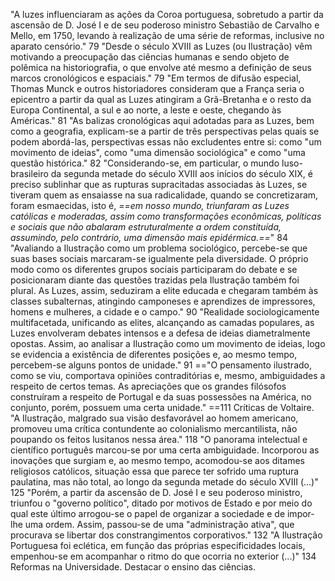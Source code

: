 "A luzes influenciaram as ações da Coroa portuguesa, sobretudo a partir da ascensão de D. José I e de seu poderoso ministro Sebastião de Carvalho e Mello, em 1750, levando à realização de uma série de reformas, inclusive no aparato censório." 79
"Desde o século XVIII as Luzes (ou Ilustração) vêm motivando a preocupação das ciências humanas e sendo objeto de polêmica na historiografia, o que envolve até mesmo a definição de seus marcos cronológicos e espaciais." 79
"Em termos de difusão especial, Thomas Munck e outros historiadores consideram que a França seria o epicentro a partir da qual as Luzes atingiram a Grã-Bretanha e o resto da Europa Continental, a sul e ao norte, a leste e oeste, chegando às Américas." 81
"As balizas cronológicas aqui adotadas para as Luzes, bem como a geografia, explicam-se a partir de três perspectivas pelas quais se podem abordá-las, perspectivas essas não excludentes entre si: como "um movimento de ideias", como "uma dimensão sociológica" e como "uma questão histórica." 82
"Considerando-se, em particular, o mundo luso-brasileiro da segunda metade do século XVIII aos inícios do século XIX, é preciso sublinhar que as rupturas supracitadas associadas às Luzes, se tiveram quem as ensaiasse na sua radicalidade, quando se concretizaram, foram esmaecidas, isto é, *==em nosso mundo, triunfaram as Luzes católicas e moderadas, assim como transformações econômicas, políticas e sociais que não abalaram estruturalmente a ordem constituída, assumindo, pelo contrário, uma dimensão mais epidérmica.==*" 84
"Avaliando a Ilustração como um problema sociológico, percebe-se que suas bases sociais marcaram-se igualmente pela diversidade. O próprio modo como os diferentes grupos sociais participaram do debate e se posicionaram diante das questões trazidas pela Ilustração também foi plural. As Luzes, assim, seduziram a elite educada e chegaram também às classes subalternas, atingindo camponeses e aprendizes de impressores, homens e mulheres, a cidade e o campo." 90
"Realidade sociologicamente multifacetada, unificando as elites, alcançando as camadas populares, as Luzes envolveram debates intensos e a defesa de ideias diametralmente opostas. Assim, ao analisar a Ilustração como um movimento de ideias, logo se evidencia a existência de diferentes posições e, ao mesmo tempo, percebem-se alguns pontos de unidade." 91
=="O pensamento ilustrado, como se viu, comportava opiniões contraditórias e, mesmo, ambiguidades a respeito de certos temas. As apreciações que os grandes filósofos construíram a respeito de Portugal e da suas possessões na América, no conjunto, porém, possuem uma certa unidade." ==111
Críticas de Voltaire.
"A Ilustração, malgrado sua visão desfavorável ao homem americano, promoveu uma crítica contundente ao colonialismo mercantilista, não poupando os feitos lusitanos nessa área." 118
"O panorama intelectual e científico português marcou-se por uma certa ambiguidade. Incorporou as inovações que surgiam e, ao mesmo tempo, acomodou-se aos ditames religiosos católicos, situação essa que parece ter sofrido uma ruptura paulatina, mas não total, ao longo da segunda metade do século XVIII (...)" 125
"Porém, a partir da ascensão de D. José I e seu poderoso ministro, triunfou o "governo político", ditado por motivos de Estado e por meio do qual este último arrogou-se o papel de organizar a sociedade e de impor-lhe uma ordem. Assim, passou-se de uma "administração ativa", que procurava se libertar dos constrangimentos corporativos." 132
"A Ilustração Portuguesa foi eclética, em função das próprias especificidades locais, empenhou-se em acompanhar o ritmo do que ocorria no exterior (...)" 134
Reformas na Universidade. Destacar o ensino das ciências.

